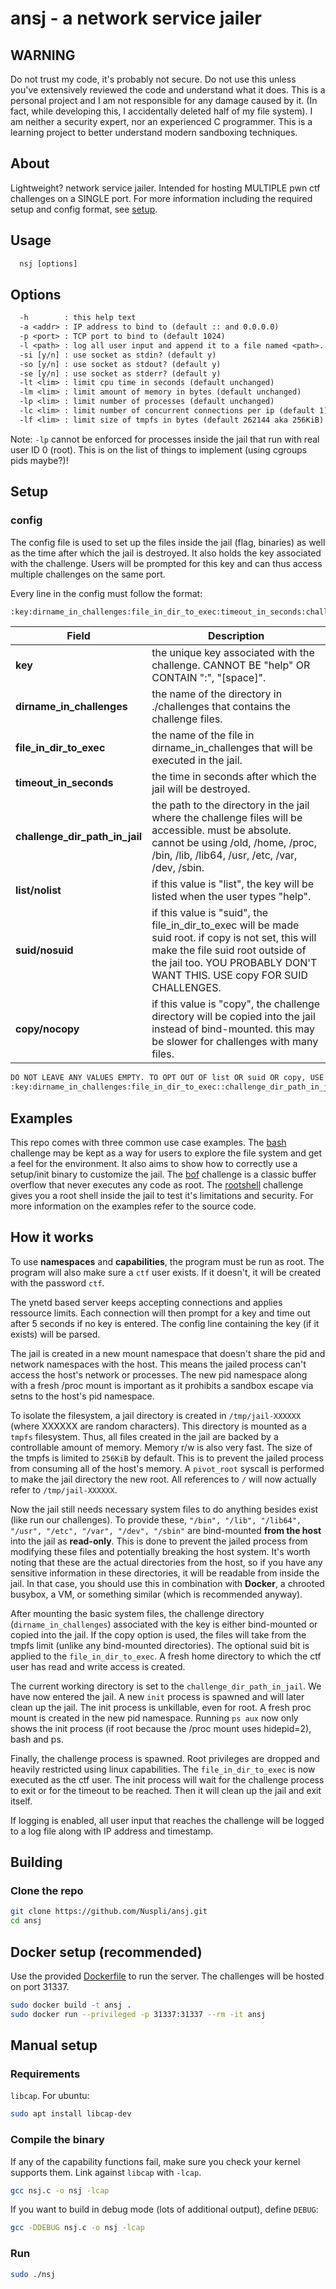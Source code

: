 # ansj - a network service jailer

## WARNING

Do not trust my code, it's probably not secure. Do not use this unless you've extensively reviewed the code and understand what it does. This is a personal project and I am not responsible for any damage caused by it. (In fact, while developing this, I accidentally deleted half of my file system). I am neither a security expert, nor an experienced C programmer. This is a learning project to better understand modern sandboxing techniques.

## About

Lightweight? network service jailer.
Intended for hosting MULTIPLE pwn ctf challenges on a SINGLE port.
For more information including the required setup and config format, see [setup](#setup).

## Usage

```txt
  nsj [options]
```

## Options

```txt
  -h        : this help text
  -a <addr> : IP address to bind to (default :: and 0.0.0.0)
  -p <port> : TCP port to bind to (default 1024)
  -l <path> : log all user input and append it to a file named <path>. if <path> is '-' stdout is used
  -si [y/n] : use socket as stdin? (default y)
  -so [y/n] : use socket as stdout? (default y)
  -se [y/n] : use socket as stderr? (default y)
  -lt <lim> : limit cpu time in seconds (default unchanged)
  -lm <lim> : limit amount of memory in bytes (default unchanged)
  -lp <lim> : limit number of processes (default unchanged)
  -lc <lim> : limit number of concurrent connections per ip (default 1)
  -lf <lim> : limit size of tmpfs in bytes (default 262144 aka 256KiB)
```

Note: `-lp` cannot be enforced for processes inside the jail that run with real user ID 0 (root). This is on the list of things to implement (using cgroups pids maybe?)!

## Setup

### config

The config file is used to set up the files inside the jail (flag, binaries) as well as the time after which the jail is destroyed. It also holds the key associated with the challenge. Users will be prompted for this key and can thus access multiple challenges on the same port.

Every line in the config must follow the format:

```txt
:key:dirname_in_challenges:file_in_dir_to_exec:timeout_in_seconds:challenge_dir_path_in_jail:list/nolist:suid/nosuid:copy/nocopy:
```

| Field | Description |
| --- | --- |
| **key** | the unique key associated with the challenge. CANNOT BE "help" OR CONTAIN ":", "[space]". |
| **dirname_in_challenges** | the name of the directory in ./challenges that contains the challenge files. |
| **file_in_dir_to_exec** | the name of the file in dirname_in_challenges that will be executed in the jail. |
| **timeout_in_seconds** | the time in seconds after which the jail will be destroyed. |
| **challenge_dir_path_in_jail** | the path to the directory in the jail where the challenge files will be accessible. must be absolute. cannot be using /old, /home, /proc, /bin, /lib, /lib64, /usr, /etc, /var, /dev, /sbin. |
| **list/nolist** | if this value is "list", the key will be listed when the user types "help". |
| **suid/nosuid** | if this value is "suid", the file_in_dir_to_exec will be made suid root. if copy is not set, this will make the file suid root outside of the jail too. YOU PROBABLY DON'T WANT THIS. USE copy FOR SUID CHALLENGES. |
| **copy/nocopy** | if this value is "copy", the challenge directory will be copied into the jail instead of bind-mounted. this may be slower for challenges with many files. |

```txt
DO NOT LEAVE ANY VALUES EMPTY. TO OPT OUT OF list OR suid OR copy, USE "nolist" OR "nosuid" OR "nocopy" OR LITERALLY ANY OTHER STRING. DO NOT DO THIS: 
:key:dirname_in_challenges:file_in_dir_to_exec::challenge_dir_path_in_jail::::
```

## Examples

This repo comes with three common use case examples. The [bash](/challenges/default/) challenge may be kept as a way for users to explore the file system and get a feel for the environment. It also aims to show how to correctly use a setup/init binary to customize the jail. The [bof](/challenges/unpriv_bof_example/) challenge is a classic buffer overflow that never executes any code as root. The [rootshell](/challenges/rootshell_example/) challenge gives you a root shell inside the jail to test it's limitations and security. For more information on the examples refer to the source code.

## How it works

To use **namespaces** and **capabilities**, the program must be run as root. The program will also make sure a `ctf` user exists. If it doesn't, it will be created with the password `ctf`.

The ynetd based server keeps accepting connections and applies ressource limits. Each connection will then prompt for a key and time out after 5 seconds if no key is entered. The config line containing the key (if it exists) will be parsed.

The jail is created in a new mount namespace that doesn't share the pid and network namespaces with the host. This means the jailed process can't access the host's network or processes. The new pid namespace along with a fresh /proc mount is important as it prohibits a sandbox escape via setns to the host's pid namespace.

To isolate the filesystem, a jail directory is created in `/tmp/jail-XXXXXX` (where XXXXXX are random characters). This directory is mounted as a `tmpfs` filesystem. Thus, all files created in the jail are backed by a controllable amount of memory. Memory r/w is also very fast. The size of the tmpfs is limited to `256KiB` by default. This is to prevent the jailed process from consuming all of the host's memory. A `pivot_root` syscall is performed to make the jail directory the new root. All references to `/` will now actually refer to `/tmp/jail-XXXXXX`.

Now the jail still needs necessary system files to do anything besides exist (like run our challenges). To provide these, `"/bin", "/lib", "/lib64", "/usr", "/etc", "/var", "/dev", "/sbin"` are bind-mounted **from the host** into the jail as **read-only**. This is done to prevent the jailed process from modifying these files and potentially breaking the host system. It's worth noting that these are the actual directories from the host, so if you have any sensitive information in these directories, it will be readable from inside the jail. In that case, you should use this in combination with **Docker**, a chrooted busybox, a VM, or something similar (which is recommended anyway).

After mounting the basic system files, the challenge directory (`dirname_in_challenges`) associated with the key is either bind-mounted or copied into the jail. If the copy option is used, the files will take from the tmpfs limit (unlike any bind-mounted directories). The optional suid bit is applied to the `file_in_dir_to_exec`. A fresh home directory to which the ctf user has read and write access is created.

The current working directory is set to the `challenge_dir_path_in_jail`. We have now entered the jail. A new `init` process is spawned and will later clean up the jail. The init process is unkillable, even for root. A fresh proc mount is created in the new pid namespace. Running `ps aux` now only shows the init process (if root because the /proc mount uses hidepid=2), bash and ps.

Finally, the challenge process is spawned. Root privileges are dropped and heavily restricted using linux capabilities. The `file_in_dir_to_exec` is now executed as the ctf user. The init process will wait for the challenge process to exit or for the timeout to be reached. Then it will clean up the jail and exit itself.

If logging is enabled, all user input that reaches the challenge will be logged to a log file along with IP address and timestamp.

## Building

### Clone the repo

```bash
git clone https://github.com/Nuspli/ansj.git
cd ansj
```

## Docker setup (recommended)

Use the provided [Dockerfile](Dockerfile) to run the server. The challenges will be hosted on port 31337.

```bash
sudo docker build -t ansj .
sudo docker run --privileged -p 31337:31337 --rm -it ansj
```

## Manual setup

### Requirements

`libcap`. For ubuntu:

```bash
sudo apt install libcap-dev
```

### Compile the binary

If any of the capability functions fail, make sure you check your kernel supports them. Link against `libcap` with `-lcap`.

```bash
gcc nsj.c -o nsj -lcap
```

If you want to build in debug mode (lots of additional output), define `DEBUG`:

```bash
gcc -DDEBUG nsj.c -o nsj -lcap
```

### Run

```bash
sudo ./nsj
```
